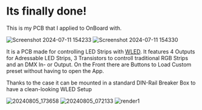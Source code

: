 # Its finally done!

This is my PCB that I applied to OnBoard with.

![Screenshot 2024-07-11 154233](https://github.com/user-attachments/assets/6f86940b-c227-41a7-abcf-32bec25b6415)
![Screenshot 2024-07-11 154330](https://github.com/user-attachments/assets/f2a06a23-32ee-49c9-bd4d-d74495e2cf9c)


It is a PCB made for controlling LED Strips with [WLED](https://kno.wled.ge/). It features 4 Outputs for Adressable LED Strips, 3 Transistors to controll traditional RGB Strips and an DMX In- or Output. On the Front there are Buttons to Load Custom preset without having to open the App.

Thanks to the case it can be mounted in a standard DIN-Rail Breaker Box to have a clean-looking WLED Setup

![20240805_173658](https://github.com/user-attachments/assets/9ef52430-6401-4857-822f-c70086a9cfb3)
![20240805_072133](https://github.com/user-attachments/assets/baf25d0d-e790-4324-bd5b-79cf2c2fcdf8)
![render1](https://github.com/user-attachments/assets/240d8f15-ce80-4548-8774-919330370a07)
